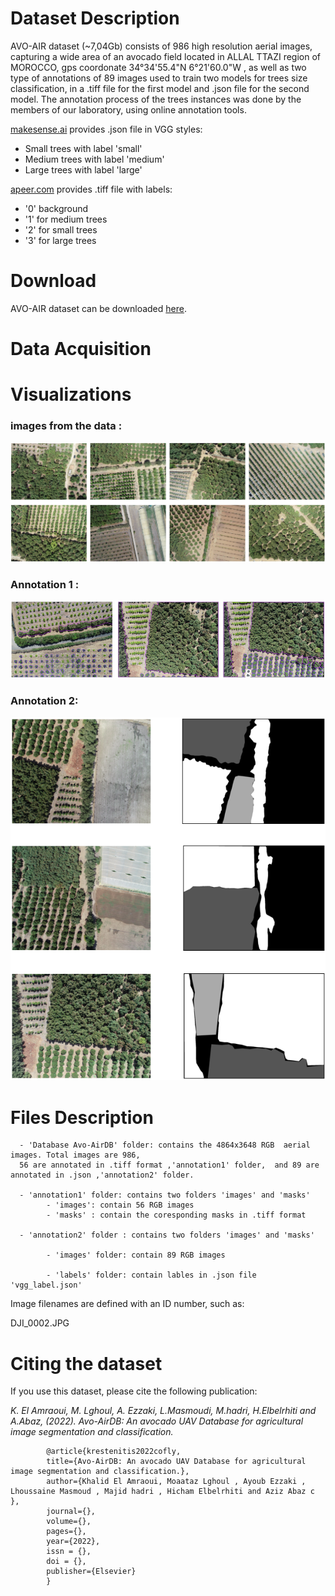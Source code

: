 # Dataset Description
AVO-AIR dataset (~7,04Gb) consists of 986 high resolution aerial images, capturing a wide area of an avocado field located in ALLAL TTAZI region of MOROCCO, gps coordonate 34°34'55.4"N 6°21'60.0"W , as well as two type of annotations of 89 images used to train two models for trees size classification, in a .tiff file for the first model and .json file for the second model. The annotation process of the trees instances was done by the members of our laboratory, using online annotation tools.

[makesense.ai](https://www.makesense.ai/) provides .json file in VGG styles:


- Small trees with label 'small'
- Medium trees with label 'medium'
- Large trees with label 'large'

[apeer.com](https://www.apeer.com/) provides .tiff file with labels:

- '0' background
- '1' for medium trees
- '2' for small trees
- '3' for large trees

# Download
AVO-AIR dataset can be downloaded [here](https://www.genome.gov/).
# Data Acquisition
# Visualizations

### images from the data :

![Screenshot](database.png)

### Annotation 1 :

![Screenshot](VGG_labels.png)

### Annotation 2:

![Screenshot](tiff_labels.png)



# Files Description

      - 'Database Avo-AirDB' folder: contains the 4864x3648 RGB  aerial images. Total images are 986, 
      56 are annotated in .tiff format ,'annotation1' folder,  and 89 are annotated in .json ,'annotation2' folder.

      - 'annotation1' folder: contains two folders 'images' and 'masks'
            - 'images': contain 56 RGB images
            - 'masks' : contain the coresponding masks in .tiff format
    
      - 'annotation2' folder : contains two folders 'images' and 'masks'

            - 'images' folder: contain 89 RGB images
    
            - 'labels' folder: contain lables in .json file 'vgg_label.json'
   
Image filenames are defined with an ID number, such as:
 
 DJI_0002.JPG
 
# Citing the dataset

If you use this dataset, please cite the following publication:

_K. El Amraoui, M. Lghoul, A. Ezzaki, L.Masmoudi, M.hadri, H.Elbelrhiti and A.Abaz, (2022). Avo-AirDB: An avocado UAV Database for agricultural image segmentation and classification._ 


            @article{krestenitis2022cofly,
            title={Avo-AirDB: An avocado UAV Database for agricultural image segmentation and classification.},
            author={Khalid El Amraoui, Moaataz Lghoul , Ayoub Ezzaki , Lhoussaine Masmoud , Majid hadri , Hicham Elbelrhiti and Aziz Abaz c },
            journal={},
            volume={},
            pages={},
            year={2022},
            issn = {},
            doi = {},
            publisher={Elsevier}
            }
